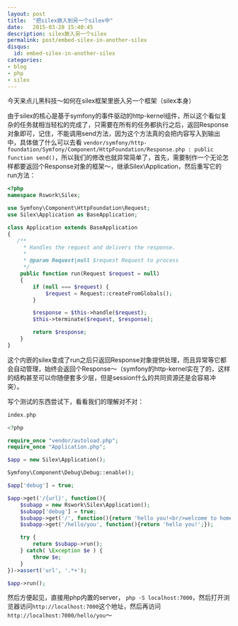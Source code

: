```yaml
---
layout: post
title:  "把silex嵌入到另一个silex中"
date:   2015-03-28 15:40:45
description: silex嵌入另一个silex
permalink: post/embed-silex-in-another-silex
disqus:
  id: embed-silex-in-another-silex
categories:
- blog
- php
- silex
---
```


今天来点儿黑科技～如何在silex框架里嵌入另一个框架（silex本身）

由于silex的核心是基于symfony的事件驱动的http-kernel组件，所以这个看似复杂的任务就相当轻松的完成了，只需要在所有的任务都执行之后，返回Response对象即可，记住，不能调用send方法，因为这个方法真的会把内容写入到输出中，具体做了什么可以去看 `vendor/symfony/http-foundation/Symfony/Component/HttpFoundation/Response.php : public function send()`，所以我们的修改也就异常简单了，首先，需要制作一个无论怎样都要返回个Response对象的框架～，继承Silex\Application，然后重写它的run方法：

```php
<?php
namespace Rswork\Silex;

use Symfony\Component\HttpFoundation\Request;
use Silex\Application as BaseApplication;

class Application extends BaseApplication
{
   /**
     * Handles the request and delivers the response.
     *
     * @param Request|null $request Request to process
     */
    public function run(Request $request = null)
    {
        if (null === $request) {
            $request = Request::createFromGlobals();
        }

        $response = $this->handle($request);
        $this->terminate($request, $response);

        return $response;
    }
}
```

这个内嵌的silex变成了run之后只返回Response对象提供处理，而且异常等它都会自动管理，始终会返回个Response～（symfony的http-kernel实在了的，这样的结构甚至可以你随便套多少层，但是session什么的共同资源还是会容易冲突）。

写个测试的东西尝试下，看看我们的理解对不对：

```php
index.php

<?php

require_once "vendor/autoload.php";
require_once "Application.php";

$app = new Silex\Application();

Symfony\Component\Debug\Debug::enable();

$app['debug'] = true;

$app->get('/{url}', function(){
    $subapp = new Rswork\Silex\Application();
    $subapp['debug'] = true;
    $subapp->get('/', function(){return 'hello you!<br/>welcome to homepage!';});
    $subapp->get('/hello/you', function(){return 'hello you!';});

    try {
        return $subapp->run();
    } catch( \Exception $e ) {
        throw $e;
    }
})->assert('url', '.*+');

$app->run();

```

然后方便起见，直接用php内置的server， `php -S localhost:7000`，然后打开浏览器访问`http://localhost:7000`这个地址，然后再访问`http://localhost:7000/hello/you`～
